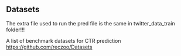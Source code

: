 ## Datasets

The extra file used to run the pred file is the same in twitter_data_train folder!!!

A list of benchmark datasets for CTR prediction https://github.com/reczoo/Datasets
